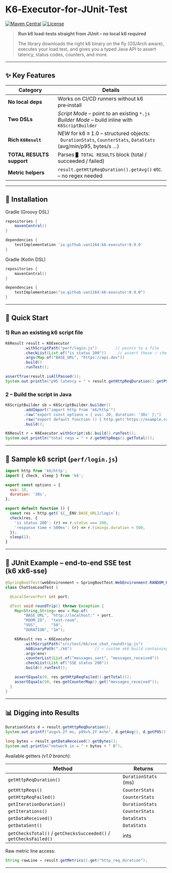 # K6‑Executor‑for‑JUnit‑Test

[![Maven Central](https://img.shields.io/maven-central/v/io.github.van1164/k6-executor)](https://central.sonatype.com/namespace/io.github.van1164)
[![License](https://img.shields.io/github/license/van1164/k6-executor-for-junit-test)](LICENSE)

> **Run k6 load‑tests straight from JUnit – no local k6 required**
>
> The library downloads the right k6 binary on the fly (OS/Arch aware), executes your load test, and gives you a typed Java API to assert latency, status codes, counters, and more.

---

## ✨ Key Features

| Category | Details |
|----------|---------|
| **No local deps** | Works on CI/CD runners without k6 pre‑install |
| **Two DSLs** | *Script Mode* – point to an existing `*.js` <br>*Builder Mode* – build inline with `K6ScriptBuilder` |
| **Rich `K6Result`** | *NEW* for k6 ≥ 1.0 – structured objects:<br>  `DurationStats`, `CounterStats`, `DataStats` (avg/min/p95, bytes/s …) |
| **TOTAL RESULTS support** | Parses `█ TOTAL RESULTS` block (total / succeeded / failed) |
| **Metric helpers** | `result.getHttpReqDuration().getAvg()` etc. – no regex needed |
---


## 🚀 Installation


<summary>Gradle (Groovy DSL)</summary>

```gradle
repositories {
    mavenCentral()
}

dependencies {
    testImplementation 'io.github.van1164:k6-executor:0.9.0'
}
```

<summary>Gradle (Kotlin DSL)</summary>

```kotlin
repositories {
    mavenCentral()
}

dependencies {
    testImplementation("io.github.van1164:k6-executor:0.9.0")
}
```

---

## 🔰 Quick Start

### 1) Run an existing k6 script file

```java
K6Result result = K6Executor
        .withScriptPath("perf/login.js")        // points to a file
        .checkList(List.of("is status 200"))     // assert these ✓ checks
        .args(Map.of("BASE_URL", "https://api.dev"))
        .build()
        .runTest();

assertTrue(result.isAllPassed());
System.out.println("p95 latency = " + result.getHttpReqDuration().getP95() + " ms");
```

### 2 – Build the script in Java

```java
K6ScriptBuilder sb = K6ScriptBuilder.builder()
        .addImport("import http from 'k6/http'")
        .raw("export const options = { vus: 20, duration: '30s' };")
        .raw("export default function () { http.get('https://example.com'); }")
        .build();

K6Result r = K6Executor.withScript(sb).build().runTest();
System.out.println("total reqs = " + r.getHttpReqs().getTotal());
```

---

## 📄 Sample k6 script (`perf/login.js`)

```javascript
import http from 'k6/http';
import { check, sleep } from 'k6';

export const options = {
  vus: 10,
  duration: '30s',
};

export default function () {
  const res = http.get(`${__ENV.BASE_URL}/login`);
  check(res, {
    'is status 200': (r) => r.status === 200,
    'response time < 500ms': (r) => r.timings.duration < 500,
  });
  sleep(1);
}
```

---

## 🧪 JUnit Example – end‑to‑end SSE test (k6 xk6‑sse)

```java
@SpringBootTest(webEnvironment = SpringBootTest.WebEnvironment.RANDOM_PORT)
class ChatSseLoadTest {

  @LocalServerPort int port;

  @Test void roundTrip() throws Exception {
    Map<String,String> env = Map.of(
        "BASE_URL", "http://localhost:" + port,
        "ROOM_ID",  "test-room",
        "VUS",      "50",
        "DURATION", "1m");

    K6Result res = K6Executor
        .withScriptPath("src/test/k6/sse_chat_roundtrip.js")
        .k6BinaryPath("./k6")          // ← custom xk6 build containing sse
        .args(env)
        .counterList(List.of("messages_sent", "messages_received"))
        .checkList(List.of("SSE status 200"))
        .build().runTest();

    assertEquals(0, res.getHttpReqFailed().getTotal());
    assertEquals(50, res.getCounterMap().get("messages_received"));
  }
}
```

---

## 📊 Digging into Results

```java
DurationStats d = result.getHttpReqDuration();
System.out.printf("avg=%.2f ms, p95=%.2f ms%n", d.getAvg(), d.getP95());

long bytes = result.getDataReceived().getBytes();
System.out.println("network in = " + bytes + " B");
```

Available getters _(v1.0 branch)_:

| Method | Returns |
|--------|---------|
| `getHttpReqDuration()` | `DurationStats` (ms) |
| `getHttpReqs()` | `CounterStats` |
| `getHttpReqFailed()` | `CounterStats` |
| `getIterationDuration()` | `DurationStats` |
| `getIterations()` | `CounterStats` |
| `getDataReceived()` | `DataStats` |
| `getDataSent()` | `DataStats` |
| `getChecksTotal()` / `getChecksSucceeded()` / `getChecksFailed()` | ints |

Raw metric line access:

```java
String rawLine = result.getMetrics().get("http_req_duration");
```

---
